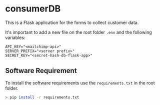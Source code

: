 # consumerDB
This is a Flask application for the forms to collect customer data.

It's important to add a new file on the root folder ```.env``` and the following variables:
```
API_KEY="<mailchimp-api>"
SERVER_PREFIX="<server prefix>"
SECRET_KEY="<secret-hash-db-flask-app>"

```

## Software Requirement
To install the software requirements use the ```requirements.txt``` in the root folder.
```bash
> pip install -r requirements.txt
```
